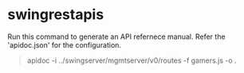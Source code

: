 # swingrestapis

Run this command to generate an API refernece manual. Refer the 'apidoc.json' for the configuration.

> apidoc -i ../swingserver/mgmtserver/v0/routes -f gamers.js -o . 
